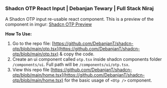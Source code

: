 ### Shadcn OTP React Input | Debanjan Tewary | Full Stack Niraj

A Shadcn OTP input re-usable react component. This is a preview of the component in imgur: [Shadcn OTP Preview](https://imgur.com/a/lQZkgzC)

**How To Use:**

1. Go to the repo file: [https://github.com/DebanjanT/shadcn-otp/blob/main/otp.tsx](https://github.com/DebanjanT/shadcn-otp/blob/main/otp.tsx) & copy the code.
2. Create an ui component called `otp.tsx` inside shadcn components folder `/components/ui`. Full path will be `/components/ui/otp.tsx`.
3. View this repo file [https://github.com/DebanjanT/shadcn-otp/blob/main/home.tsx](https://github.com/DebanjanT/shadcn-otp/blob/main/home.tsx) for the basic usage of `<Otp />` component.
